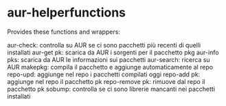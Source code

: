 aur-helperfunctions
===================
Provides these functions and wrappers:

aur-check:	controlla su AUR se ci sono pacchetti più recenti di quelli installati
aur-get pk:	scarica da AUR i sorgenti per il pacchetto pkg
aur-info pks:	scarica da AUR le informazioni sui pacchetti
aur-search:	ricerca su AUR
makepkg:	compila il pacchetto e aggiunge automaticamente al repo
repo-upd:	aggiunge nel repo i pacchetti compilati oggi
repo-add pk:	aggiunge nel repo il pacchetto pk
repo-remove pk:	rimuove dal repo il pacchetto pk
sobump:		controlla se ci sono librerie mancanti nei pacchetti installati
